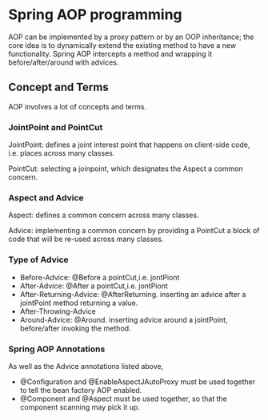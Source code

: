 # Spring AOP programming

AOP can be implemented by a proxy pattern or by an OOP inheritance; the core idea is to dynamically extend the existing method to have a new functionality. Spring AOP intercepts a method and wrapping it before/after/around with advices.

## Concept and Terms
AOP involves a lot of concepts and terms.

### JointPoint and PointCut
JointPoint: defines a joint interest point that happens on client-side code, i.e. places across many classes. 

PointCut: selecting a joinpoint, which designates the Aspect a common concern.

### Aspect and Advice
Aspect: defines a common concern across many classes. 

Advice: implementing a common concern by providing a PointCut a block of code that will be re-used across many classes.

### Type of Advice
* Before-Advice: @Before a pointCut,i.e. jontPiont
* After-Advice: @After a pointCut,i.e. jontPiont
* After-Returning-Advice: @AfterReturning. inserting an advice after a jointPoint method returning a value.
* After-Throwing-Advice
* Around-Advice: @Around. inserting advice around a jointPoint, before/after invoking the method.

### Spring AOP Annotations

As well as the Advice annotations listed above, 
* @Configuration and @EnableAspectJAutoProxy must be used together to tell the bean factory AOP enabled. 
* @Component and @Aspect must be used together, so that the component scanning may pick it up.


